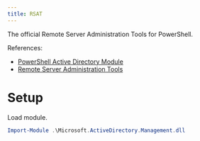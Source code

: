 ```yaml
---
title: RSAT
---
```


The official Remote Server Administration Tools for PowerShell.

References:

- [PowerShell Active Directory Module](https://learn.microsoft.com/en-us/powershell/module/activedirectory/)
- [Remote Server Administration Tools](https://learn.microsoft.com/en-us/windows-server/remote/remote-server-administration-tools)

# Setup

Load module.

~~~ powershell
Import-Module .\Microsoft.ActiveDirectory.Management.dll
~~~
